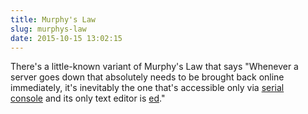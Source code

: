 ```yaml
---
title: Murphy's Law
slug: murphys-law
date: 2015-10-15 13:02:15
---
```


<p>There&#39;s a little-known variant of Murphy&#39;s Law that says &quot;Whenever a server goes down that absolutely needs to be brought back online immediately, it&#39;s inevitably the one that&#39;s accessible only via&nbsp;<a href="https://en.wikipedia.org/wiki/Computer_terminal#Text_terminals">serial console</a>&nbsp;and its only text editor is&nbsp;<a href="https://en.wikipedia.org/wiki/Ed_(text_editor)">ed</a>.&quot;</p>
